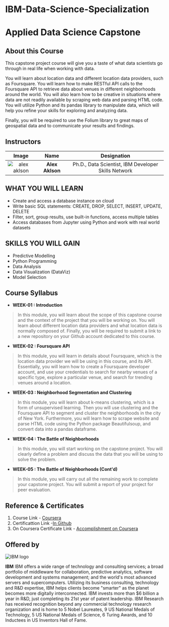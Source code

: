 # IBM-Data-Science-Specialization

# Applied Data Science Capstone
## About this Course
This capstone project course will give you a taste of what data scientists go through in real life when working with data. 

You will learn about location data and different location data providers, such as Foursquare. You will learn how to make RESTful API calls to the Foursquare API to retrieve data about venues in different neighborhoods around the world. You will also learn how to be creative in situations where data are not readily available by scraping web data and parsing HTML code. You will utilize Python and its pandas library to manipulate data, which will help you refine your skills for exploring and analyzing data. 

Finally, you will be required to use the Folium library to great maps of geospatial data and to communicate your results and findings.


## Instructors
| **Image**        | **Name**           | **Designation**  |
| :-------------: |:-------------:|:-----:|
| ![alex aklson](https://github.com/Ashleshk/IBM-Data-Science-Specialization-Coursera/blob/master/resources/Alex-Aklson.jpg)     | **Alex Aklson** | Ph.D., Data Scientist, IBM Developer Skills Network |
 
## WHAT YOU WILL LEARN
* Create and access a database instance on cloud
* Write basic SQL statements: CREATE, DROP, SELECT, INSERT, UPDATE, DELETE
* Filter, sort, group results, use built-in functions, access multiple tables
* Access databases from Jupyter using Python and work with real world datasets

## SKILLS YOU WILL GAIN
* Predictive Modelling
* Python Programming
* Data Analysis
* Data Visualization (DataViz)
* Model Selection

## Course Syllabus
* **WEEK-01 : Introduction**
> In this module, you will learn about the scope of this capstone course and the context of the project that you will be working on. You will learn about different location data providers and what location data is normally composed of. Finally, you will be required to submit a link to a new repository on your Github account dedicated to this course.

* **WEEK-02 : Foursquare API**
> In this module, you will learn in details about Foursquare, which is the location data provider we will be using in this course, and its API. Essentially, you will learn how to create a Foursquare developer account, and use your credentials to search for nearby venues of a specific type, explore a particular venue, and search for trending venues around a location.

* **WEEK-03 : Neighborhood Segmentation and Clustering**
> In this module, you will learn about k-means clustering, which is a form of unsupervised learning. Then you will use clustering and the Foursquare API to segment and cluster the neighborhoods in the city of New York. Furthermore, you will learn how to scrape website and parse HTML code using the Python package Beautifulsoup, and convert data into a pandas dataframe.

* **WEEK-04 : The Battle of Neighborhoods**
> In this module, you will start working on the capstone project. You will clearly define a problem and discuss the data that you will be using to solve the problem.

* **WEEK-05 : The Battle of Neighborhoods (Cont'd)**
> In this module, you will carry out all the remaining work to complete your capstone project. You will submit a report of your project for peer evaluation.

 
 
## Reference & Certificates
1. Course Link - [Coursera]( )
2. Certificattion Link -[In Github](https://github.com/Ashleshk/IBM-Data-Science-Specialization-Coursera/blob/master/Certificate-9%20Applied%20Data%20Science%20Capstone.pdf)
3. On Coursera Certificate Link - [Accomplishment on Coursera]()

## Offered by
![IBM logo](https://github.com/Ashleshk/IBM-Data-Science-Specialization-Coursera/blob/master/IBM-Logo-Blk---Square.png)

**IBM**
IBM offers a wide range of technology and consulting services; a broad portfolio of middleware for collaboration, predictive analytics, software development and systems management; and the world's most advanced servers and supercomputers. Utilizing its business consulting, technology and R&D expertise, IBM helps clients become "smarter" as the planet becomes more digitally interconnected. IBM invests more than $6 billion a year in R&D, just completing its 21st year of patent leadership. IBM Research has received recognition beyond any commercial technology research organization and is home to 5 Nobel Laureates, 9 US National Medals of Technology, 5 US National Medals of Science, 6 Turing Awards, and 10 Inductees in US Inventors Hall of Fame.